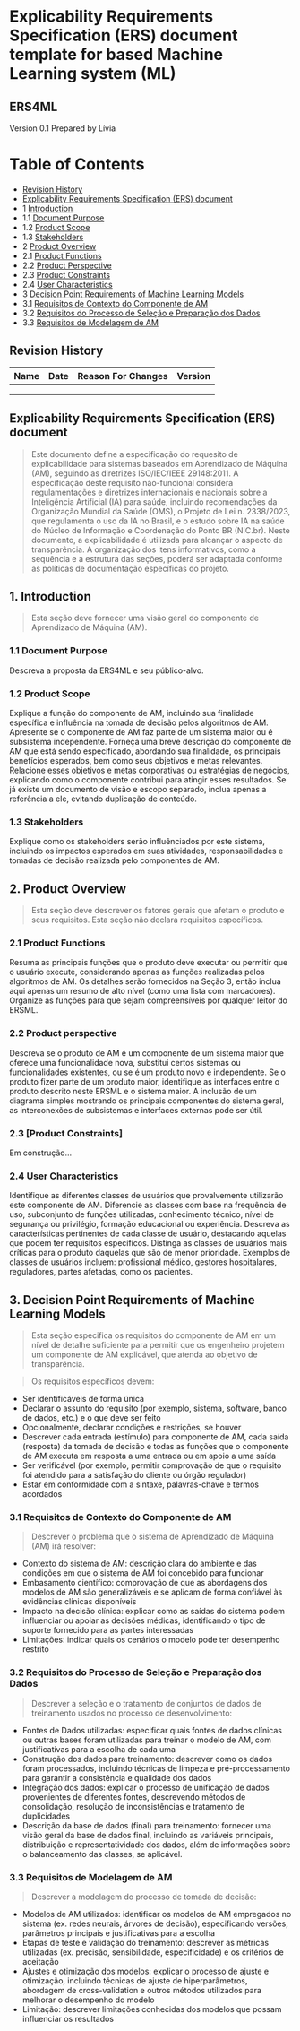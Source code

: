 # Explicability Requirements Specification (ERS) document template for based Machine Learning system (ML)
## ERS4ML

Version 0.1
Prepared by Lívia <author>

Table of Contents
=================
  * [Revision History](#revision-history)
  * [Explicability Requirements Specification (ERS) document](#ERS-document)
  * 1 [Introduction](#1-introduction)
   * 1.1 [Document Purpose](#11-purpose)
   * 1.2 [Product Scope](#12-scope)
   * 1.3 [Stakeholders](#13-stakeholders)
  * 2 [Product Overview](#2-product-overview)
   * 2.1 [Product Functions](#21-product-function)
   * 2.2 [Product Perspective](#22-product-perpective)  
   * 2.3 [Product Constraints](#23-product-constraints)
   * 2.4 [User Characteristics](#24-user-characteristics)
  * 3 [Decision Point Requirements of Machine Learning Models](#3-decision-point-requirements-of-machine-learning-models)
   * 3.1 [Requisitos de Contexto do Componente de AM](#31-requisitos-de-contexto-do-componente-de-AM)
   * 3.2 [Requisitos do Processo de Seleção e Preparação dos Dados](#32-requisitos-do-processo-de-selecao-e-preparacao-dos-dados)
   * 3.3 [Requisitos de Modelagem de AM](#33-requisitos-de-modelagem-de-am)
       

## Revision History

| Name | Date    | Reason For Changes  | Version   |
| ---- | ------- | ------------------- | --------- |
|      |         |                     |           |
|      |         |                     |           |
|      |         |                     |           |

## Explicability Requirements Specification (ERS) document

> Este documento define a especificação do requesito de explicabilidade para sistemas baseados em Aprendizado de Máquina (AM), seguindo as diretrizes ISO/IEC/IEEE 29148:2011. A especificação deste requisito não-funcional considera regulamentações e diretrizes internacionais e nacionais sobre a Inteligência Artificial (IA) para saúde, incluindo recomendações da Organização Mundial da Saúde (OMS), o Projeto de Lei n. 2338/2023, que regulamenta o uso da IA no Brasil, e o estudo sobre IA na saúde do Núcleo de Informação e Coordenação do Ponto BR (NIC.br).
Neste documento, a explicabilidade é utilizada para alcançar o aspecto de transparência.
A organização dos itens informativos, como a sequência e a estrutura das seções, poderá ser adaptada conforme as políticas de documentação específicas do projeto.

## 1. Introduction

> Esta seção deve fornecer uma visão geral do componente de Aprendizado de Máquina (AM).

### 1.1 Document Purpose

Descreva a proposta da ERS4ML e seu público-alvo. 

### 1.2 Product Scope

Explique a função do componente de AM, incluindo sua finalidade específica e influência na tomada de decisão pelos algoritmos de AM. Apresente se o componente de AM faz parte de um sistema maior ou é subsistema independente. 
Forneça uma breve descrição do componente de AM que está sendo especificado, abordando sua finalidade, os principais benefícios esperados, bem como seus objetivos e metas relevantes. Relacione esses objetivos e metas corporativas ou estratégias de negócios, explicando como o componente contribui para atingir esses resultados. Se já existe um documento de visão e escopo separado, inclua apenas a referência a ele, evitando duplicação de conteúdo.

### 1.3 Stakeholders

Explique como os stakeholders serão influênciados por este sistema, incluindo os impactos esperados em suas atividades, responsabilidades e tomadas de decisão realizada pelo componentes de AM.

## 2. Product Overview

> Esta seção deve descrever os fatores gerais que afetam o produto e seus requisitos. Esta seção não declara requisitos específicos.

### 2.1 Product Functions

Resuma as principais funções que o produto deve executar ou permitir que o usuário execute, considerando apenas as funções realizadas pelos algoritmos de AM. Os detalhes serão fornecidos na Seção 3, então inclua aqui apenas um resumo de alto nível (como uma lista com marcadores). Organize as funções para que sejam compreensíveis por qualquer leitor do ERSML.

### 2.2 Product perspective

Descreva se o produto de AM é um componente de um sistema maior que oferece uma funcionalidade nova, substitui certos sistemas ou funcionalidades existentes, ou se é um produto novo e independente. Se o produto fizer parte de um produto maior, identifique as interfaces entre o produto descrito neste ERSML e o sistema maior. A inclusão de um diagrama simples mostrando os principais componentes do sistema geral, as interconexões de subsistemas e interfaces externas pode ser útil.

###  2.3 [Product Constraints]

Em construção...

### 2.4 User Characteristics

Identifique as diferentes classes de usuários que provalvemente utilizarão este componente de AM. Diferencie as classes com base na frequência de uso, subconjunto de funções utilizadas, conhecimento técnico, nível de segurança ou privilégio, formação educacional ou experiência. Descreva as características pertinentes de cada classe de usuário, destacando aquelas que podem ter requisitos específicos. Distinga as classes de usuários mais críticas para o produto daquelas que são de menor prioridade. Exemplos de classes de usuários incluem: profissional médico, gestores hospitalares, reguladores, partes afetadas, como os pacientes. 

## 3. Decision Point Requirements of Machine Learning Models

> Esta seção especifica os requisitos do componente de AM em um nível de detalhe suficiente para permitir que os engenheiro projetem um componente de AM explicável, que atenda ao objetivo de transparência.

> Os requisitos específicos devem:
* Ser identificáveis de forma única
* Declarar o assunto do requisito (por exemplo, sistema, software, banco de dados, etc.) e o que deve ser feito
* Opcionalmente, declarar condições e restrições, se houver
* Descrever cada entrada (estímulo) para componente de AM, cada saída (resposta) da tomada de decisão e todas as funções que o componente de AM executa em resposta a uma entrada ou em apoio a uma saída
* Ser verificável (por exemplo, permitir comprovação de que o requisito foi atendido para a satisfação do cliente ou órgão regulador)
* Estar em conformidade com a sintaxe, palavras-chave e termos acordados


### 3.1 Requisitos de Contexto do Componente de AM

> Descrever o problema que o sistema de Aprendizado de Máquina (AM) irá resolver:
* Contexto do sistema de AM: descrição clara do ambiente e das condições em que o sistema de AM foi concebido para funcionar
* Embasamento científico: comprovação de que as abordagens dos modelos de AM são generalizáveis e se aplicam de forma confiável às evidências clínicas disponíveis
* Impacto na decisão clínica: explicar como as saídas do sistema podem influenciar ou apoiar as decisões médicas, identificando o tipo de suporte fornecido para as partes interessadas
* Limitações: indicar quais os cenários o modelo pode ter desempenho restrito

### 3.2 Requisitos do Processo de Seleção e Preparação dos Dados

> Descrever a seleção e o tratamento de conjuntos de dados de treinamento usados no processo de desenvolvimento:
* Fontes de Dados utilizadas: especificar quais fontes de dados clínicas ou outras bases foram utilizadas para treinar o modelo de AM, com justificativas para a escolha de cada uma
* Construção dos dados para treinamento: descrever como os dados foram processados, incluindo técnicas de limpeza e pré-processamento para garantir a consistência e qualidade dos dados
* Integração dos dados: explicar o processo de unificação de dados provenientes de diferentes fontes, descrevendo métodos de consolidação, resolução de inconsistências e tratamento de duplicidades
* Descrição da base de dados (final) para treinamento: fornecer uma visão geral da base de dados final, incluindo as variáveis principais, distribuição e representatividade dos dados, além de informações sobre o balanceamento das classes, se aplicável.

### 3.3 Requisitos de Modelagem de AM

> Descrever a modelagem do processo de tomada de decisão:
* Modelos de AM utilizados: identificar os modelos de AM empregados no sistema (ex. redes neurais, árvores de decisão), especificando versões, parâmetros principais e justificativas para a escolha
* Etapas de teste e validação do treinamento: descrever as métricas utilizadas (ex. precisão, sensibilidade, especificidade) e os critérios de aceitação
* Ajustes e otimização dos modelos: explicar o processo de ajuste e otimização, incluindo técnicas de ajuste de hiperparâmetros, abordagem de cross-validation e outros métodos utilizados para melhorar o desempenho do modelo
* Limitação: descrever limitações conhecidas dos modelos que possam influenciar os resultados

